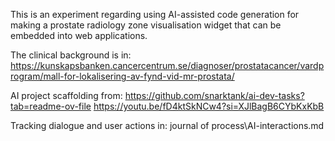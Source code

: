 This is an experiment regarding using AI-assisted code generation for making a
prostate radiology zone visualisation widget that can be embedded into web
applications.

The clinical background is in:
https://kunskapsbanken.cancercentrum.se/diagnoser/prostatacancer/vardprogram/mall-for-lokalisering-av-fynd-vid-mr-prostata/

AI project scaffolding from:
https://github.com/snarktank/ai-dev-tasks?tab=readme-ov-file
https://youtu.be/fD4ktSkNCw4?si=XJlBagB6CYbKxKbB

Tracking dialogue and user actions in: journal of process\AI-interactions.md
